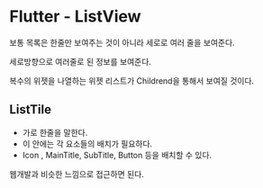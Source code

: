 # Flutter - ListView

보통 목록은 한줄만 보여주는 것이 아니라 세로로 여러 줄을 보여준다.

세로방향으로 여러줄로 된 정보를 보여준다.

복수의 위젯을 나열하는 위젯 리스트가 Childrend을 통해서 보여질 것이다.


## ListTile
- 가로 한줄을 말한다.
- 이 안에는 각 요소들의 배치가 필요하다.
- Icon , MainTitle, SubTitle, Button 등을 배치할 수 있다.

웹개발과 비슷한 느낌으로 접근하면 된다.
